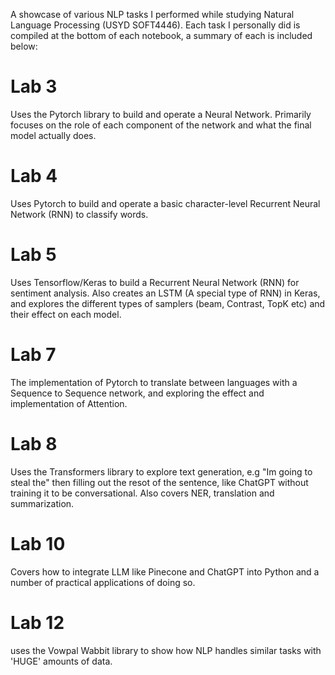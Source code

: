 A showcase of various NLP tasks I performed while studying Natural Language Processing (USYD SOFT4446). Each task I personally did is compiled at the bottom of each notebook, a summary of each is included below:

# Lab 3
Uses the Pytorch library to build and operate a Neural Network. Primarily focuses on the role of each component of the network and what the final model actually does. 

# Lab 4
Uses Pytorch to build and operate a basic character-level Recurrent Neural Network (RNN) to classify words.

# Lab 5
Uses Tensorflow/Keras to build a Recurrent Neural Network (RNN) for sentiment analysis. Also creates an LSTM (A special type of RNN) in Keras, and explores the different types of samplers (beam, Contrast, TopK etc) and their effect on each model.  

# Lab 7
The implementation of Pytorch to translate between languages with a Sequence to Sequence network, and exploring the effect and implementation of Attention.

# Lab 8
Uses the Transformers library to explore text generation, e.g "Im going to steal the" then filling out the resot of the sentence, like ChatGPT without training it to be conversational. Also covers NER, translation and summarization. 

# Lab 10
Covers how to integrate LLM like Pinecone and ChatGPT into Python and a number of practical applications of doing so. 

# Lab 12
uses the Vowpal Wabbit library to show how NLP handles similar tasks with 'HUGE' amounts of data.
